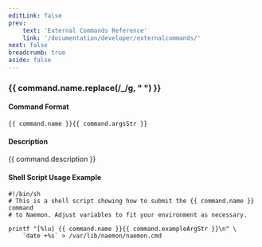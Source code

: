 ```yaml
---
editLink: false
prev:
    text: 'External Commands Reference'
    link: '/documentation/developer/externalcommands/'
next: false
breadcrumb: true
aside: false
---
```


<script setup>
const command = {"args":[{"name":"service","type":"service"},{"name":"check_time","type":"timestamp"}],"name":"SCHEDULE_SVC_CHECK","description":"Schedules the next active check of a specified service at 'check_time'. The 'check_time' argument is specified in time_t format (seconds since the UNIX epoch). Note that the service may not actually be checked at the time you specify. This could occur for a number of reasons: active checks are disabled on a program-wide or service-specific basis, the service is already scheduled to be checked at an earlier time, etc. If you want to force the service check to occur at the time you specify, look at the SCHEDULE_FORCED_SVC_CHECK command.","classes":["service"],"argsStr":";service;check_time","exampleArgStr":";service1;1478648441"};
</script>

<h3>{{ command.name.replace(/_/g, " ") }}</h3>

#### Command Format

`{{ command.name }}{{ command.argsStr }}`

#### Description

{{ command.description }}

#### Shell Script Usage Example

```sh-vue
#!/bin/sh
# This is a shell script showing how to submit the {{ command.name }} command
# to Naemon. Adjust variables to fit your environment as necessary.

printf "[%lu] {{ command.name }}{{ command.exampleArgStr }}\n" \
    `date +%s` > /var/lib/naemon/naemon.cmd
```
